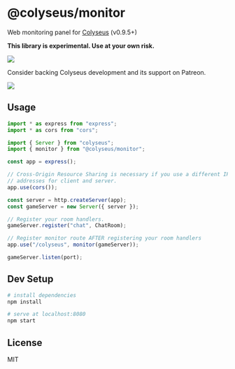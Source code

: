 # @colyseus/monitor

Web monitoring panel for [Colyseus](https://github.com/gamestdio/colyseus) (v0.9.5+)

**This library is experimental. Use at your own risk.**

<img src="media/screenshot.png?raw=true" />

Consider backing Colyseus development and its support on Patreon.

<a href="https://www.patreon.com/bePatron?u=3301115"><img src="https://c5.patreon.com/external/logo/become_a_patron_button.png" /></a>

## Usage

```typescript
import * as express from "express";
import * as cors from "cors";

import { Server } from "colyseus";
import { monitor } from "@colyseus/monitor";

const app = express();

// Cross-Origin Resource Sharing is necessary if you use a different IP
// addresses for client and server.
app.use(cors());

const server = http.createServer(app);
const gameServer = new Server({ server });

// Register your room handlers.
gameServer.register("chat", ChatRoom);

// Register monitor route AFTER registering your room handlers
app.use("/colyseus", monitor(gameServer));

gameServer.listen(port);
```

## Dev Setup
``` bash
# install dependencies
npm install

# serve at localhost:8080
npm start
```

## License

MIT
